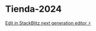 # Tienda-2024

[Edit in StackBlitz next generation editor ⚡️](https://stackblitz.com/~/github.com/Walter-Lauxmann/Tienda-2024)